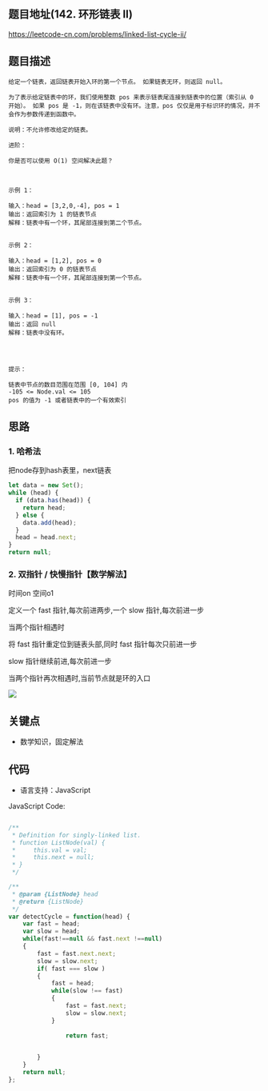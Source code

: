 
## 题目地址(142. 环形链表 II)

https://leetcode-cn.com/problems/linked-list-cycle-ii/

## 题目描述

```
给定一个链表，返回链表开始入环的第一个节点。 如果链表无环，则返回 null。

为了表示给定链表中的环，我们使用整数 pos 来表示链表尾连接到链表中的位置（索引从 0 开始）。 如果 pos 是 -1，则在该链表中没有环。注意，pos 仅仅是用于标识环的情况，并不会作为参数传递到函数中。

说明：不允许修改给定的链表。

进阶：

你是否可以使用 O(1) 空间解决此题？

 

示例 1：

输入：head = [3,2,0,-4], pos = 1
输出：返回索引为 1 的链表节点
解释：链表中有一个环，其尾部连接到第二个节点。


示例 2：

输入：head = [1,2], pos = 0
输出：返回索引为 0 的链表节点
解释：链表中有一个环，其尾部连接到第一个节点。


示例 3：

输入：head = [1], pos = -1
输出：返回 null
解释：链表中没有环。


 

提示：

链表中节点的数目范围在范围 [0, 104] 内
-105 <= Node.val <= 105
pos 的值为 -1 或者链表中的一个有效索引
```


## 思路

### 1. 哈希法
把node存到hash表里，next链表
```javascript
let data = new Set();
while (head) {
  if (data.has(head)) {
    return head;
  } else {
    data.add(head);
  }
  head = head.next;
}
return null;
```

### 2. 双指针 / 快慢指针【数学解法】

时间on 空间o1


定义一个 fast 指针,每次前进两步,一个 slow 指针,每次前进一步

当两个指针相遇时

将 fast 指针重定位到链表头部,同时 fast 指针每次只前进一步

slow 指针继续前进,每次前进一步

当两个指针再次相遇时,当前节点就是环的入口

![](https://tva1.sinaimg.cn/large/008i3skNly1gqoqk2rhuij30gp08u3z0.jpg)


## 关键点

-   数学知识，固定解法

## 代码

- 语言支持：JavaScript

JavaScript Code:

```javascript

/**
 * Definition for singly-linked list.
 * function ListNode(val) {
 *     this.val = val;
 *     this.next = null;
 * }
 */

/**
 * @param {ListNode} head
 * @return {ListNode}
 */
var detectCycle = function(head) {
    var fast = head;
    var slow = head;
    while(fast!==null && fast.next !==null)
    {
        fast = fast.next.next;
        slow = slow.next;
        if( fast === slow )
        {
            fast = head;
            while(slow !== fast)
            {
                fast = fast.next;
                slow = slow.next;
            }
           
                return fast;
            

        }
    }
    return null;
};

```


